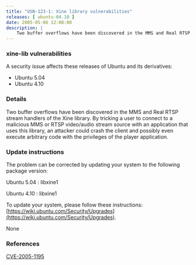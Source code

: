 ```yaml
---
title: "USN-123-1: Xine library vulnerabilities"
releases: [ ubuntu-04.10 ]
date: 2005-05-06 12:00:00
description: |
    Two buffer overflows have been discovered in the MMS and Real RTSP stream handlers of the Xine library. By tricking a user to connect to a malicious MMS or RTSP video/audio stream source with an application that uses this library, an attacker could crash the client and possibly even execute arbitrary code with the privileges of the player application.
--- 
```

 
### xine-lib vulnerabilities

A security issue affects these releases of Ubuntu and its derivatives:

* Ubuntu 5.04
* Ubuntu 4.10

### Details

Two buffer overflows have been discovered in the MMS and Real RTSP stream handlers of the Xine library. By tricking a user to connect to a malicious MMS or RTSP video/audio stream source with an application that uses this library, an attacker could crash the client and possibly even execute arbitrary code with the privileges of the player application.

### Update instructions

The problem can be corrected by updating your system to the following package version:

Ubuntu 5.04
 : libxine1 

Ubuntu 4.10
 : libxine1 

To update your system, please follow these instructions: [https://wiki.ubuntu.com/Security/Upgrades](https://wiki.ubuntu.com/Security/Upgrades).

None

### References

 [CVE-2005-1195](http://people.ubuntu.com/~ubuntu-security/cve/CVE-2005-1195)
 
